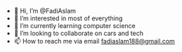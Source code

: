 - 👋 Hi, I’m @FadiAslam
- 👀 I’m interested in most of everything
- 🌱 I’m currently learning computer science
- 💞️ I’m looking to collaborate on cars and tech
- 📫 How to reach me via email fadiaslam188@gmail.com

<!---
FadiAslam/FadiAslam is a ✨ special ✨ repository because its `README.md` (this file) appears on your GitHub profile.
You can click the Preview link to take a look at your changes.
--->
